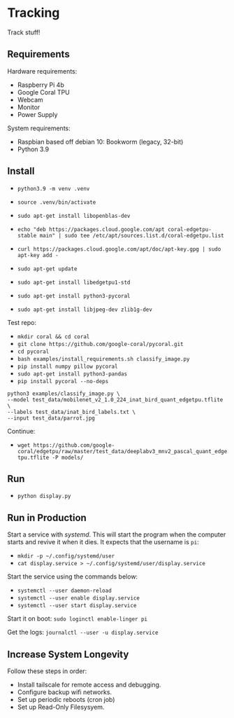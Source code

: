# Tracking

Track stuff!


## Requirements

Hardware requirements:

- Raspberry Pi 4b
- Google Coral TPU
- Webcam
- Monitor
- Power Supply

System requirements:

- Raspbian based off debian 10: Bookworm (legacy, 32-bit)
- Python 3.9


## Install

- `python3.9 -m venv .venv`
- `source .venv/bin/activate`
- `sudo apt-get install libopenblas-dev`
- `echo "deb https://packages.cloud.google.com/apt coral-edgetpu-stable main" | sudo tee /etc/apt/sources.list.d/coral-edgetpu.list`
- `curl https://packages.cloud.google.com/apt/doc/apt-key.gpg | sudo apt-key add -`
- `sudo apt-get update`
- `sudo apt-get install libedgetpu1-std`
- `sudo apt-get install python3-pycoral`

- `sudo apt-get install libjpeg-dev zlib1g-dev`


Test repo:

- `mkdir coral && cd coral`
- `git clone https://github.com/google-coral/pycoral.git`
- `cd pycoral`
- `bash examples/install_requirements.sh classify_image.py`
- `pip install numpy pillow pycoral`
- `sudo apt-get install python3-pandas`
- `pip install pycoral --no-deps`

```
python3 examples/classify_image.py \
--model test_data/mobilenet_v2_1.0_224_inat_bird_quant_edgetpu.tflite \
--labels test_data/inat_bird_labels.txt \
--input test_data/parrot.jpg
```

Continue:

- `wget https://github.com/google-coral/edgetpu/raw/master/test_data/deeplabv3_mnv2_pascal_quant_edgetpu.tflite -P models/`


## Run

- `python display.py`


## Run in Production

Start a service with *systemd*. This will start the program when the computer starts and revive it when it dies. It expects that the username is `pi`:

- `mkdir -p ~/.config/systemd/user`
- `cat display.service > ~/.config/systemd/user/display.service`

Start the service using the commands below:

- `systemctl --user daemon-reload`
- `systemctl --user enable display.service`
- `systemctl --user start display.service`

Start it on boot: `sudo loginctl enable-linger pi`

Get the logs: `journalctl --user -u display.service`


## Increase System Longevity

Follow these steps in order:

- Install tailscale for remote access and debugging.
- Configure backup wifi networks.
- Set up periodic reboots (cron job)
- Set up Read-Only Filesysyem.